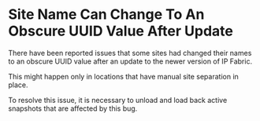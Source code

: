 # Site Name Can Change To An Obscure UUID Value After Update

There have been reported issues that some sites had changed their names to an obscure UUID value after an update to the newer version of IP Fabric.

This might happen only in locations that have manual site separation in place.

To resolve this issue, it is necessary to unload and load back active snapshots that are affected by this bug.
